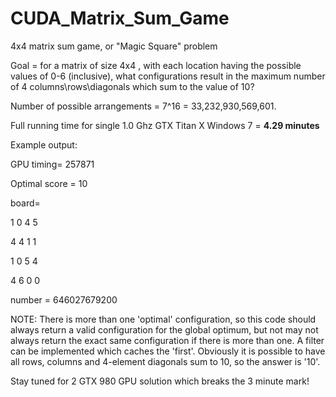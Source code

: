 CUDA_Matrix_Sum_Game
====================

4x4 matrix sum game, or "Magic Square" problem


Goal = for a matrix of size 4x4 , with each location having the possible values of 0-6 (inclusive), what configurations result in the maximum number of 4 columns\rows\diagonals which sum to the value of 10?

Number of possible arrangements = 7^16 = 33,232,930,569,601. 


Full running time for single 1.0 Ghz GTX Titan X Windows 7                  = __4.29 minutes__


Example output:

GPU timing= 257871

Optimal score = 10

board=

1  0  4  5

4  4  1  1

1  0  5  4

4  6  0  0

number = 646027679200


NOTE: There is more than one 'optimal' configuration, so this code should always return a valid configuration for the global optimum, but not may not always return the exact same configuration if there is more than one. A filter can be implemented which caches the 'first'. Obviously it is possible to have all rows, columns and 4-element diagonals sum to 10, so the answer is '10'.

Stay tuned for 2 GTX 980 GPU solution which breaks the 3 minute mark!

<script>
  (function(i,s,o,g,r,a,m){i['GoogleAnalyticsObject']=r;i[r]=i[r]||function(){
  (i[r].q=i[r].q||[]).push(arguments)},i[r].l=1*new Date();a=s.createElement(o),
  m=s.getElementsByTagName(o)[0];a.async=1;a.src=g;m.parentNode.insertBefore(a,m)
  })(window,document,'script','//www.google-analytics.com/analytics.js','ga');

  ga('create', 'UA-60172288-1', 'auto');
  ga('send', 'pageview');

</script>
